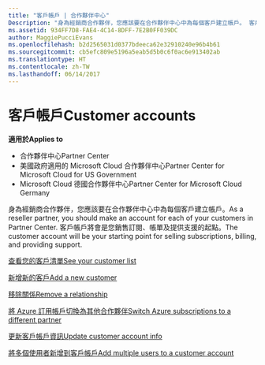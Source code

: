 ```yaml
---
title: "客戶帳戶 | 合作夥伴中心"
Description: "身為經銷商合作夥伴，您應該要在合作夥伴中心中為每個客戶建立帳戶。 客戶帳戶將會是您銷售訂閱、帳單及提供支援的起點。"
ms.assetid: 934FF7D8-FAE4-4C14-8DFF-7E2B0FF039DC
author: MaggiePucciEvans
ms.openlocfilehash: b2d2565031d0377bdeeca62e32910240e96b4b61
ms.sourcegitcommit: cb5efc809e5196a5eab5d5b0c6f0ac6e913402ab
ms.translationtype: HT
ms.contentlocale: zh-TW
ms.lasthandoff: 06/14/2017
---
```

# <a name="customer-accounts"></a><span data-ttu-id="67c63-104">客戶帳戶</span><span class="sxs-lookup"><span data-stu-id="67c63-104">Customer accounts</span></span>

**<span data-ttu-id="67c63-105">適用於</span><span class="sxs-lookup"><span data-stu-id="67c63-105">Applies to</span></span>**

-  <span data-ttu-id="67c63-106">合作夥伴中心</span><span class="sxs-lookup"><span data-stu-id="67c63-106">Partner Center</span></span>
-  <span data-ttu-id="67c63-107">美國政府適用的 Microsoft Cloud 合作夥伴中心</span><span class="sxs-lookup"><span data-stu-id="67c63-107">Partner Center for Microsoft Cloud for US Government</span></span>
-  <span data-ttu-id="67c63-108">Microsoft Cloud 德國合作夥伴中心</span><span class="sxs-lookup"><span data-stu-id="67c63-108">Partner Center for Microsoft Cloud Germany</span></span>

<span data-ttu-id="67c63-109">身為經銷商合作夥伴，您應該要在合作夥伴中心中為每個客戶建立帳戶。</span><span class="sxs-lookup"><span data-stu-id="67c63-109">As a reseller partner, you should make an account for each of your customers in Partner Center.</span></span> <span data-ttu-id="67c63-110">客戶帳戶將會是您銷售訂閱、帳單及提供支援的起點。</span><span class="sxs-lookup"><span data-stu-id="67c63-110">The customer account will be your starting point for selling subscriptions, billing, and providing support.</span></span>

[<span data-ttu-id="67c63-111">查看您的客戶清單</span><span class="sxs-lookup"><span data-stu-id="67c63-111">See your customer list</span></span>](see-your-customer-list.md)

[<span data-ttu-id="67c63-112">新增新的客戶</span><span class="sxs-lookup"><span data-stu-id="67c63-112">Add a new customer</span></span>](add-a-new-customer.md)

[<span data-ttu-id="67c63-113">移除關係</span><span class="sxs-lookup"><span data-stu-id="67c63-113">Remove a relationship</span></span>](remove-a-relationship.md)

[<span data-ttu-id="67c63-114">將 Azure 訂用帳戶切換為其他合作夥伴</span><span class="sxs-lookup"><span data-stu-id="67c63-114">Switch Azure subscriptions to a different partner</span></span>](switch-azure-subscriptions-to-a-different-partner.md)

[<span data-ttu-id="67c63-115">更新客戶帳戶資訊</span><span class="sxs-lookup"><span data-stu-id="67c63-115">Update customer account info</span></span>](update-customer-account-info.md)

[<span data-ttu-id="67c63-116">將多個使用者新增到客戶帳戶</span><span class="sxs-lookup"><span data-stu-id="67c63-116">Add multiple users to a customer account</span></span>](adding-multiple-users-to-a-customer-account.md)

